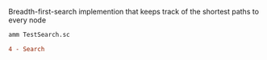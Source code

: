 Breadth-first-search implemention that keeps track of the shortest paths to
every node

```bash
amm TestSearch.sc
```

```diff
4 - Search
```
